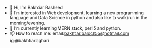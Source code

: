 - 👋 Hi, I’m Bakhtiar Rasheed
- 👀 I’m interested in Web development, learning a new programming language and Data Science in python and also like to walk/run in the morning/evening.
- 🌱 I’m currently learning MERN stack, perl 5 and python.
- 📫 How to reach me: email:bakhtiar.baloch55@hotmail.com 
                       ig:@bakhtiarlaghari

<!---
bakhtiar56/bakhtiar56 is a ✨ special ✨ repository because its `README.md` (this file) appears on your GitHub profile.
You can click the Preview link to take a look at your changes.
--->
